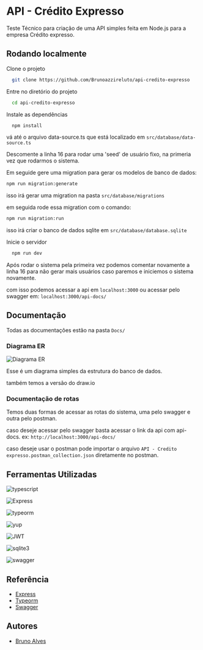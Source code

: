
# API - Crédito Expresso

Teste Técnico para criação de uma API simples feita em Node.js para a empresa Crédito expresso.




## Rodando localmente

Clone o projeto

```bash
  git clone https://github.com/Brunoazzireluto/api-credito-expresso
```

Entre no diretório do projeto

```bash
  cd api-credito-expresso
```

Instale as dependências

```bash
  npm install
```

vá até o arquivo data-source.ts que está localizado em ```src/database/data-source.ts```

Descomente a linha 16 para rodar uma 'seed' de usuário fixo, na primeria vez que rodarmos o sistema. 

Em seguide gere uma migration para gerar os modelos de banco de dados:

```bash
npm run migration:generate
```

isso irá gerar uma migration na pasta ```src/database/migrations```

em seguida rode essa migration com o comando:

```bash
npm run migration:run
```

isso irá criar o banco de dados sqlite em ```src/database/database.sqlite```


Inicie o servidor

```bash
  npm run dev
```
Após rodar o sistema pela primeira vez podemos comentar novamente a linha 16 para não gerar mais usuários caso paremos e iniciemos o sistema novamente. 

com isso podemos acessar a api em 
```localhost:3000```
ou acessar pelo swagger em:
```localhost:3000/api-docs/```
## Documentação

Todas as documentações estão na pasta ```Docs/```

### Diagrama ER 
![Diagrama ER](Docs/DiagramaER-credito-expresso.jpg)

Esse é um diagrama simples da estrutura do banco de dados. 

também temos a versão do draw.io 
### Documentação de rotas

Temos duas formas de acessar as rotas do sistema, uma pelo swagger e outra pelo postman.

caso deseje acessar pelo swagger basta acessar o link da api com api-docs.
ex: ```http://localhost:3000/api-docs/```

caso deseje usar o postman pode importar o arquivo ```API - Credito expresso.postman_collection.json``` diretamente no postman. 



## Ferramentas Utilizadas


![typescript](https://img.shields.io/badge/-typescript-%233178C6?style=for-the-badge&logo=typescript&logoColor=white)

![Express](https://img.shields.io/badge/-express-%23000?style=for-the-badge&logo=express&logoColor=white)

![typeorm](https://img.shields.io/badge/-typeorm-%23FE0803?style=for-the-badge&logo=typeorm&logoColor=white)

![yup](https://img.shields.io/badge/-yup-%23000?style=for-the-badge&logo=yup&logoColor=white)

![JWT](https://img.shields.io/badge/-jwt-%23000?style=for-the-badge&logo=json%20web%20tokens&logoColor=white)

![sqlite3](https://img.shields.io/badge/-sqlite-%23003B57?style=for-the-badge&logo=sqlite&logoColor=white)

![swagger](https://img.shields.io/badge/-swagger-%2385EA2D?style=for-the-badge&logo=swagger&logoColor=black)

## Referência

 - [Express](https://expressjs.com/pt-br/)
 - [Typeorm](https://typeorm.io/)
 - [Swagger](https://swagger.io/)


## Autores

- [Bruno Alves](https://github.com/Brunoazzireluto/)

